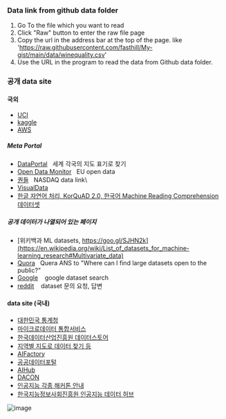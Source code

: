 ### Data link from github data folder
1. Go To the file which you want to read
2. Click "Raw" button to enter the raw file page
3. Copy the url in the address bar at the top of the page. like 'https://raw.githubusercontent.com/fasthill/My-gist/main/data/winequality.csv'
4. Use the URL in the program to read the data from Github data folder.


### 공개 data site 
#### 국외
* [UCI](https://archive.ics.uci.edu/ml/)
* [kaggle](https://www.kaggle.com/datasets)
* [AWS](https://registry.opendata.aws)

##### Meta Portal
* [DataPortal](http://dataportals.org/) &nbsp;&nbsp;세계 각국의 지도 표기로 찾기
* [Open Data Monitor](http://opendatamonitor.eu) &nbsp;&nbsp;EU open data
* [퀀들](http://quandl.com) &nbsp;&nbsp;NASDAQ data link\
* [VisualData](https://visualdata.io/discovery)
* [한글 자연어 처리, KorQuAD 2.0, 한국어 Machine Reading Comprehension 데이터셋](https://korquad.github.io/)

##### 공개 데이터가 나열되어 있는 페이지
* [위키백과 ML datasets, https://goo.gl/SJHN2k](https://en.wikipedia.org/wiki/List_of_datasets_for_machine-learning_research#Multivariate_data)
* [Quora](https://homl.info/10) &nbsp;&nbsp;Quera ANS to "Where can I find large datasets open to the public?"
* [Google](https://toolbox.google.com/datasetsearch) &nbsp;&nbsp; google dataset search
* [reddit](https://www.reddit.com/r/datasets) &nbsp;&nbsp; dataset 문의 요청, 답변


#### data site (국내)
* [대한민국 통계청](https://kostat.go.kr)
* [마이크로데이터 통합서비스](https://mdis.kostat.go.kr)
* [한국데이터산업진흥원 데이터스토어](https://www.datastore.or.kr/)
* [지역별 지도로 데이터 찾기 등](https://www.bigdata-map.kr/)
* [AIFactory](https://aifactory.space)
* [공공데이터포털](https://www.data.go.kr/)
* [AIHub](https://www.aihub.or.kr)
* [DACON](https://dacon.io)
* [인공지능 각종 해커톤 안내	](https://aifactory.space/)
* [한국지능정보사회진흥원 인공지능 데이터 허브](https://aihub.or.kr/)

![image](https://user-images.githubusercontent.com/16912718/167574538-a729c04d-4946-40c2-b270-81ac8c8ff75e.png)



